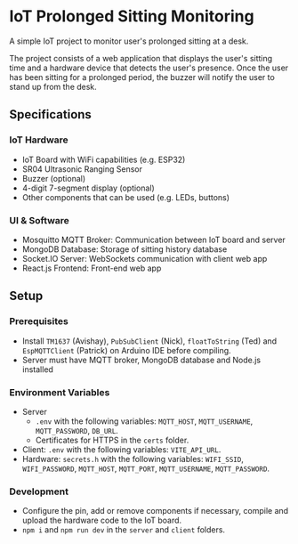 # IoT Prolonged Sitting Monitoring

A simple IoT project to monitor user's prolonged sitting at a desk.

The project consists of a web application that displays the user's sitting time and a hardware device that detects the user's presence. Once the user has been sitting for a prolonged period, the buzzer will notify the user to stand up from the desk.

## Specifications

### IoT Hardware
- IoT Board with WiFi capabilities (e.g. ESP32)
- SR04 Ultrasonic Ranging Sensor
- Buzzer (optional)
- 4-digit 7-segment display (optional)
- Other components that can be used (e.g. LEDs, buttons)

### UI & Software
- Mosquitto MQTT Broker: Communication between IoT board and server
- MongoDB Database: Storage of sitting history database
- Socket.IO Server: WebSockets communication with client web app
- React.js Frontend: Front-end web app

## Setup

### Prerequisites
* Install `TM1637` (Avishay), `PubSubClient` (Nick), `floatToString` (Ted) and `EspMQTTClient` (Patrick) on Arduino IDE before compiling.
* Server must have MQTT broker, MongoDB database and Node.js installed

### Environment Variables
* Server
  * `.env` with the following variables: `MQTT_HOST`, `MQTT_USERNAME`, `MQTT_PASSWORD`, `DB_URL`.
  * Certificates for HTTPS in the `certs` folder.
* Client: `.env` with the following variables: `VITE_API_URL`.
* Hardware: `secrets.h` with the following variables: `WIFI_SSID`, `WIFI_PASSWORD`, `MQTT_HOST`, `MQTT_PORT`, `MQTT_USERNAME`, `MQTT_PASSWORD`.

### Development
* Configure the pin, add or remove components if necessary, compile and upload the hardware code to the IoT board.
* `npm i` and `npm run dev` in the `server` and `client` folders.

